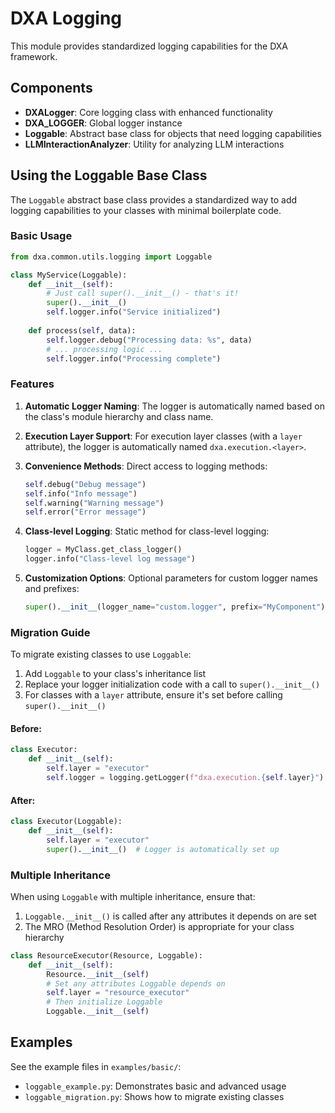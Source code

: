 # DXA Logging

This module provides standardized logging capabilities for the DXA framework.

## Components

- **DXALogger**: Core logging class with enhanced functionality
- **DXA_LOGGER**: Global logger instance
- **Loggable**: Abstract base class for objects that need logging capabilities
- **LLMInteractionAnalyzer**: Utility for analyzing LLM interactions

## Using the Loggable Base Class

The `Loggable` abstract base class provides a standardized way to add logging capabilities to your classes with minimal boilerplate code.

### Basic Usage

```python
from dxa.common.utils.logging import Loggable

class MyService(Loggable):
    def __init__(self):
        # Just call super().__init__() - that's it!
        super().__init__()
        self.logger.info("Service initialized")
    
    def process(self, data):
        self.logger.debug("Processing data: %s", data)
        # ... processing logic ...
        self.logger.info("Processing complete")
```

### Features

1. **Automatic Logger Naming**: The logger is automatically named based on the class's module hierarchy and class name.

2. **Execution Layer Support**: For execution layer classes (with a `layer` attribute), the logger is automatically named `dxa.execution.<layer>`.

3. **Convenience Methods**: Direct access to logging methods:
   ```python
   self.debug("Debug message")
   self.info("Info message")
   self.warning("Warning message")
   self.error("Error message")
   ```

4. **Class-level Logging**: Static method for class-level logging:
   ```python
   logger = MyClass.get_class_logger()
   logger.info("Class-level log message")
   ```

5. **Customization Options**: Optional parameters for custom logger names and prefixes:
   ```python
   super().__init__(logger_name="custom.logger", prefix="MyComponent")
   ```

### Migration Guide

To migrate existing classes to use `Loggable`:

1. Add `Loggable` to your class's inheritance list
2. Replace your logger initialization code with a call to `super().__init__()`
3. For classes with a `layer` attribute, ensure it's set before calling `super().__init__()`

#### Before:

```python
class Executor:
    def __init__(self):
        self.layer = "executor"
        self.logger = logging.getLogger(f"dxa.execution.{self.layer}")
```

#### After:

```python
class Executor(Loggable):
    def __init__(self):
        self.layer = "executor"
        super().__init__()  # Logger is automatically set up
```

### Multiple Inheritance

When using `Loggable` with multiple inheritance, ensure that:

1. `Loggable.__init__()` is called after any attributes it depends on are set
2. The MRO (Method Resolution Order) is appropriate for your class hierarchy

```python
class ResourceExecutor(Resource, Loggable):
    def __init__(self):
        Resource.__init__(self)
        # Set any attributes Loggable depends on
        self.layer = "resource_executor"
        # Then initialize Loggable
        Loggable.__init__(self)
```

## Examples

See the example files in `examples/basic/`:

- `loggable_example.py`: Demonstrates basic and advanced usage
- `loggable_migration.py`: Shows how to migrate existing classes 